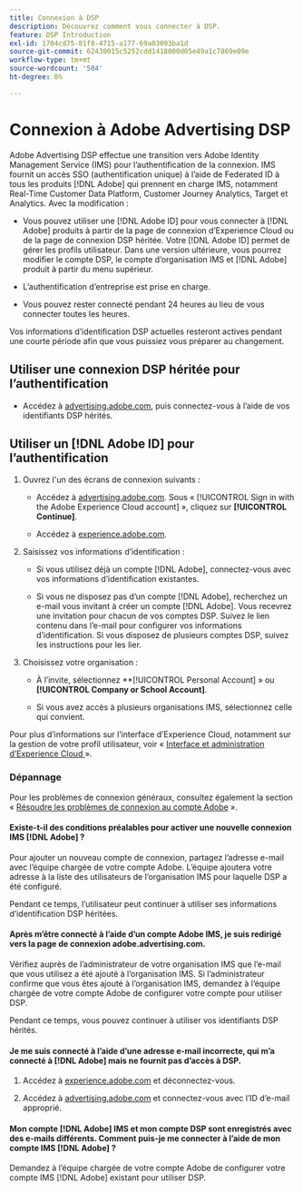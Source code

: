 ```yaml
---
title: Connexion à DSP
description: Découvrez comment vous connecter à DSP.
feature: DSP Introduction
exl-id: 1704cd75-81f8-4715-a177-69a03093ba1d
source-git-commit: 62430015c5252cdd1418000d05e49a1c7869e09e
workflow-type: tm+mt
source-wordcount: '504'
ht-degree: 0%

---
```


# Connexion à Adobe Advertising DSP

Adobe Advertising DSP effectue une transition vers Adobe Identity Management Service (IMS) pour l’authentification de la connexion. IMS fournit un accès SSO (authentification unique) à l’aide de Federated ID à tous les produits [!DNL Adobe] qui prennent en charge IMS, notamment Real-Time Customer Data Platform, Customer Journey Analytics, Target et Analytics. Avec la modification :

* Vous pouvez utiliser une [!DNL Adobe ID] pour vous connecter à [!DNL Adobe] produits à partir de la page de connexion d’Experience Cloud ou de la page de connexion DSP héritée. Votre [!DNL Adobe ID] permet de gérer les profils utilisateur. Dans une version ultérieure, vous pourrez modifier le compte DSP, le compte d’organisation IMS et [!DNL Adobe] produit à partir du menu supérieur.

* L’authentification d’entreprise est prise en charge.

* Vous pouvez rester connecté pendant 24 heures au lieu de vous connecter toutes les heures.

Vos informations d’identification DSP actuelles resteront actives pendant une courte période afin que vous puissiez vous préparer au changement.

## Utiliser une connexion DSP héritée pour l’authentification

* Accédez à [advertising.adobe.com](https://advertising.adobe.com), puis connectez-vous à l’aide de vos identifiants DSP hérités.

## Utiliser un [!DNL Adobe ID] pour l’authentification

1. Ouvrez l&#39;un des écrans de connexion suivants :

   * Accédez à [advertising.adobe.com](https://advertising.adobe.com). Sous « [!UICONTROL Sign in with the Adobe Experience Cloud account] », cliquez sur **[!UICONTROL Continue]**.

   * Accédez à [experience.adobe.com](https://experience.adobe.com).

1. Saisissez vos informations d’identification :

   * Si vous utilisez déjà un compte [!DNL Adobe], connectez-vous avec vos informations d’identification existantes.

   * Si vous ne disposez pas d’un compte [!DNL Adobe], recherchez un e-mail vous invitant à créer un compte [!DNL Adobe]. Vous recevrez une invitation pour chacun de vos comptes DSP. Suivez le lien contenu dans l’e-mail pour configurer vos informations d’identification. Si vous disposez de plusieurs comptes DSP, suivez les instructions pour les lier.

1. Choisissez votre organisation :

   * À l’invite, sélectionnez **[!UICONTROL Personal Account] » ou **[!UICONTROL Company or School Account]**.

   * Si vous avez accès à plusieurs organisations IMS, sélectionnez celle qui convient.

Pour plus d’informations sur l’interface d’Experience Cloud, notamment sur la gestion de votre profil utilisateur, voir « [Interface et administration d’Experience Cloud ](https://experienceleague.adobe.com/en/docs/core-services/interface/experience-cloud) ».

### Dépannage

Pour les problèmes de connexion généraux, consultez également la section « [Résoudre les problèmes de connexion au compte Adobe](https://helpx.adobe.com/manage-account/kb/account-password-sign-help.linkfree.html) ».

#### Existe-t-il des conditions préalables pour activer une nouvelle connexion IMS [!DNL Adobe] ?

Pour ajouter un nouveau compte de connexion, partagez l’adresse e-mail avec l’équipe chargée de votre compte Adobe. L’équipe ajoutera votre adresse à la liste des utilisateurs de l’organisation IMS pour laquelle DSP a été configuré.

Pendant ce temps, l’utilisateur peut continuer à utiliser ses informations d’identification DSP héritées.

#### Après m’être connecté à l’aide d’un compte Adobe IMS, je suis redirigé vers la page de connexion adobe.advertising.com.

Vérifiez auprès de l’administrateur de votre organisation IMS que l’e-mail que vous utilisez a été ajouté à l’organisation IMS. Si l’administrateur confirme que vous êtes ajouté à l’organisation IMS, demandez à l’équipe chargée de votre compte Adobe de configurer votre compte pour utiliser DSP.

Pendant ce temps, vous pouvez continuer à utiliser vos identifiants DSP hérités.

#### Je me suis connecté à l’aide d’une adresse e-mail incorrecte, qui m’a connecté à [!DNL Adobe] mais ne fournit pas d’accès à DSP.

1. Accédez à [experience.adobe.com](https://experience.adobe.com) et déconnectez-vous.

1. Accédez à [advertising.adobe.com](https://advertising.adobe.com) et connectez-vous avec l’ID d’e-mail approprié.

#### Mon compte [!DNL Adobe] IMS et mon compte DSP sont enregistrés avec des e-mails différents. Comment puis-je me connecter à l’aide de mon compte IMS [!DNL Adobe] ?

Demandez à l’équipe chargée de votre compte Adobe de configurer votre compte IMS [!DNL Adobe] existant pour utiliser DSP.
